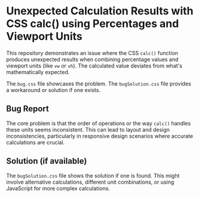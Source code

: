 # Unexpected Calculation Results with CSS calc() using Percentages and Viewport Units

This repository demonstrates an issue where the CSS `calc()` function produces unexpected results when combining percentage values and viewport units (like `vw` or `vh`).  The calculated value deviates from what's mathematically expected.

The `bug.css` file showcases the problem. The `bugSolution.css` file provides a workaround or solution if one exists.

## Bug Report

The core problem is that the order of operations or the way `calc()` handles these units seems inconsistent.  This can lead to layout and design inconsistencies, particularly in responsive design scenarios where accurate calculations are crucial.

## Solution (if available)

The `bugSolution.css` file shows the solution if one is found. This might involve alternative calculations, different unit combinations, or using JavaScript for more complex calculations.